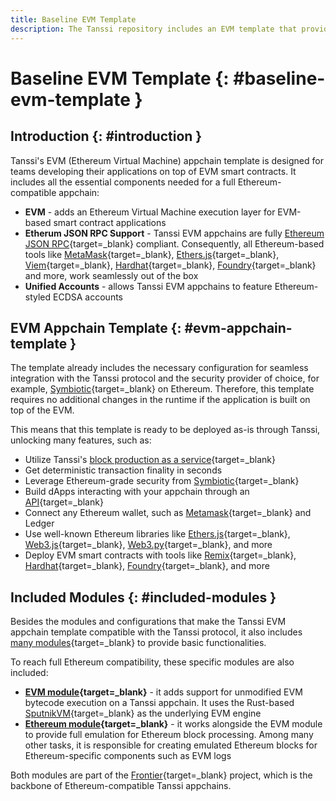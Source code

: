 ```yaml
---
title: Baseline EVM Template
description: The Tanssi repository includes an EVM template that provides all the necessary configurations to launch an appchain that is fully compatible with Ethereum.
---
```


# Baseline EVM Template {: #baseline-evm-template }

## Introduction {: #introduction }

Tanssi's EVM (Ethereum Virtual Machine) appchain template is designed for teams developing their applications on top of EVM smart contracts. It includes all the essential components needed for a full Ethereum-compatible appchain:

- **EVM** - adds an Ethereum Virtual Machine execution layer for EVM-based smart contract applications
- **Etherum JSON RPC Support** - Tanssi EVM appchains are fully [Ethereum JSON RPC](https://ethereum.org/en/developers/docs/apis/json-rpc){target=\_blank} compliant. Consequently, all Ethereum-based tools like [MetaMask](https://metamask.io){target=\_blank}, [Ethers.js](https://docs.ethers.org){target=\_blank}, [Viem](https://viem.sh){target=\_blank}, [Hardhat](https://hardhat.org){target=\_blank}, [Foundry](https://book.getfoundry.sh){target=\_blank} and more, work seamlessly out of the box
- **Unified Accounts** - allows Tanssi EVM appchains to feature Ethereum-styled ECDSA accounts

## EVM Appchain Template {: #evm-appchain-template }

The template already includes the necessary configuration for seamless integration with the Tanssi protocol and the security provider of choice, for example, [Symbiotic](https://symbiotic.fi/){target=\_blank} on Ethereum. Therefore, this template requires no additional changes in the runtime if the application is built on top of the EVM.

This means that this template is ready to be deployed as-is through Tanssi, unlocking many features, such as:

- Utilize Tanssi's [block production as a service](/learn/tanssi/technical-features/#block-production-as-a-service){target=\_blank}
- Get deterministic transaction finality in seconds
- Leverage Ethereum-grade security from [Symbiotic](https://symbiotic.fi/){target=\_blank}
- Build dApps interacting with your appchain through an [API](/builders/toolkit/substrate-api/libraries/polkadot-js-api/){target=\_blank}
- Connect any Ethereum wallet, such as [Metamask](/builders/toolkit/ethereum-api/wallets/metamask/){target=\_blank} and Ledger
- Use well-known Ethereum libraries like [Ethers.js](/builders/toolkit/ethereum-api/libraries/ethersjs/){target=\_blank}, [Web3.js](/builders/toolkit/ethereum-api/libraries/web3js/){target=\_blank}, [Web3.py](/builders/toolkit/ethereum-api/libraries/web3py/){target=\_blank}, and more
- Deploy EVM smart contracts with tools like [Remix](https://remix.ethereum.org){target=\_blank}, [Hardhat](https://hardhat.org){target=\_blank}, [Foundry](https://github.com/foundry-rs/foundry){target=\_blank}, and more

## Included Modules {: #included-modules }

Besides the modules and configurations that make the Tanssi EVM appchain template compatible with the Tanssi protocol, it also includes [many modules](/builders/build/templates/overview/#included-modules){target=\_blank} to provide basic functionalities.

To reach full Ethereum compatibility, these specific modules are also included:

- **[EVM module](https://docs.rs/pallet-evm/latest/pallet_evm){target=\_blank}** - it adds support for unmodified EVM bytecode execution on a Tanssi appchain. It uses the Rust-based [SputnikVM](https://github.com/rust-ethereum/evm){target=\_blank} as the underlying EVM engine
- **[Ethereum module](https://docs.rs/pallet-ethereum/latest/pallet_ethereum){target=\_blank}** - it works alongside the EVM module to provide full emulation for Ethereum block processing. Among many other tasks, it is responsible for creating emulated Ethereum blocks for Ethereum-specific components such as EVM logs

Both modules are part of the [Frontier](https://github.com/paritytech/frontier){target=\_blank} project, which is the backbone of Ethereum-compatible Tanssi appchains.
